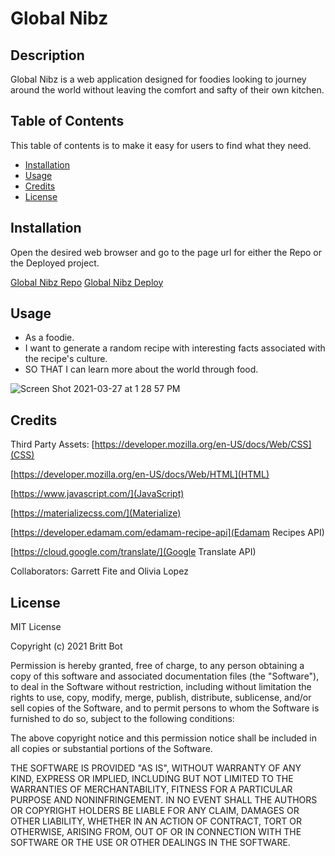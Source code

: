 # Global Nibz 

## Description

Global Nibz is a web application designed for foodies looking to journey around the world without leaving the comfort and safty of their own kitchen. 

## Table of Contents 

This table of contents is to make it easy for users to find what they need.

* [Installation](#installation)
* [Usage](#usage)
* [Credits](#credits)
* [License](#license)


## Installation

Open the desired web browser and go to the page url for either the Repo or the Deployed project.

[Global Nibz Repo](https://github.com/britt-bot/Global-Nibz)
[Global Nibz Deploy](https://doublelforce5.github.io/Global-Nibz/)


## Usage 

- As a foodie. 
- I want to generate a random recipe with interesting facts associated with the recipe's culture. 
- SO THAT I can learn more about the world through food. 

![Screen Shot 2021-03-27 at 1 28 57 PM](https://user-images.githubusercontent.com/73543476/112730597-732c7f00-8f00-11eb-9114-ef4680343b11.png)

## Credits

Third Party Assets:
[https://developer.mozilla.org/en-US/docs/Web/CSS](CSS)

[https://developer.mozilla.org/en-US/docs/Web/HTML](HTML)

[https://www.javascript.com/](JavaScript)

[https://materializecss.com/](Materialize)

[https://developer.edamam.com/edamam-recipe-api](Edamam Recipes API)

[https://cloud.google.com/translate/](Google Translate API)
 
Collaborators:
Garrett Fite and Olivia Lopez


## License

MIT License

Copyright (c) 2021 Britt Bot

Permission is hereby granted, free of charge, to any person obtaining a copy
of this software and associated documentation files (the "Software"), to deal
in the Software without restriction, including without limitation the rights
to use, copy, modify, merge, publish, distribute, sublicense, and/or sell
copies of the Software, and to permit persons to whom the Software is
furnished to do so, subject to the following conditions:

The above copyright notice and this permission notice shall be included in all
copies or substantial portions of the Software.

THE SOFTWARE IS PROVIDED "AS IS", WITHOUT WARRANTY OF ANY KIND, EXPRESS OR
IMPLIED, INCLUDING BUT NOT LIMITED TO THE WARRANTIES OF MERCHANTABILITY,
FITNESS FOR A PARTICULAR PURPOSE AND NONINFRINGEMENT. IN NO EVENT SHALL THE
AUTHORS OR COPYRIGHT HOLDERS BE LIABLE FOR ANY CLAIM, DAMAGES OR OTHER
LIABILITY, WHETHER IN AN ACTION OF CONTRACT, TORT OR OTHERWISE, ARISING FROM,
OUT OF OR IN CONNECTION WITH THE SOFTWARE OR THE USE OR OTHER DEALINGS IN THE
SOFTWARE.
